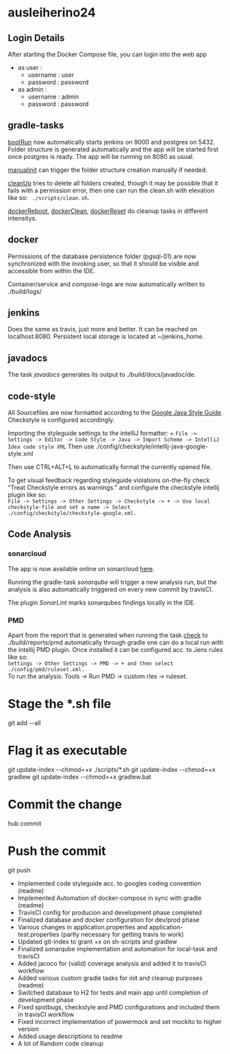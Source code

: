 # ausleiherino24

## Login Details
After starting the Docker Compose file, you can login into the web app
* as user :
	* username : user
	* password : password
* as admin : 
	* username : admin
	* password : password

## gradle-tasks
<u>bootRun</u> now automatically starts jenkins on 9000 and postgres on 5432. Folder structure is generated automatically and the app will be started first once postgres is ready. The app will be running on 8080 as usual.

<u>manualinit</u> can trigger the folder structure creation manually if needed.

<u>cleanUp</u> tries to delete all folders created, though it may be possible that it fails with a permission error, then one can run the clean.sh with elevation like so: ` ./scripts/clean.sh`.

<u>dockerReboot</u>, <u>dockerClean</u>, <u>dockerReset</u> do cleanup tasks in different intensitys.

## docker
Permissions of the database persistence folder (pgsql-01) are now synchronized with the invoking user, so that it should be visible and accessible from within the IDE.

Container/service and compose-logs are now automatically written to ./build/logs/

## jenkins
Does the same as travis, just more and better. It can be reached on localhost:8080. Persistent local storage is located
at ~/jenkins_home.

## javadocs
The task _javadocs_ generates its output to ./build/docs/javadoc/de. 

## code-style
All Sourcefiles are now formatted according to the [Google Java Style Guide](https://google.github.io/styleguide/javaguide.html). Checkstyle is configured accordingly.

Importing the styleguide settings to the intelliJ formatter: +
`File -> Settings -> Editor -> Code Style -> Java -> Import Scheme -> IntelliJ Idea code style XML`
Then use ./config/checkstyle/intellij-java-google-style.xml

Then use CTRL+ALT+L to automatically format the currently opened file.

To get visual feedback regarding styleguide violations on-the-fly check "Treat Checkstyle errors as warnings." and configure the checkstyle intellij plugin like so: <br>
`File -> Settings -> Other Settings -> Checkstyle -> + -> Use local checkstyle-file and set a name -> Select ./config/checkstyle/checkstyle-google.xml.`

## Code Analysis
### sonarcloud
The app is now available online on sonarcloud [here](https://sonarcloud.io/organizations/ausleiherino24/).

Running the gradle-task _sonarqube_ will trigger a new analysis run, but the analysis is also automatically triggered on every new commit by travisCI.

The plugin _SonarLint_ marks sonarqubes findings locally in the IDE.

### PMD
Apart from the report that is generated when running the task <u>check</u> to ./build/reports/pmd automatically through gradle one can do a local run with the intellij PMD plugin. Once installed it can be configured acc. to Jens rules like so: <br>
`Settings -> Other Settings -> PMD -> + and then select ./config/pmd/ruleset.xml.` <br>
To run the analysis: Tools -> Run PMD -> custom rles -> ruleset.

# Stage the *.sh file
git add --all
# Flag it as executable
git update-index --chmod=+x ./scripts/*.sh
git update-index --chmod=+x gradlew
git update-index --chmod=+x gradlew.bat
# Commit the change
hub commit
# Push the commit
git push

- Implemented code styleguide acc. to googles coding convention (readme)
- Implemented Automation of docker-compose in sync with gradle (readme)
- TravisCI config for producion and development phase completed
- Finalized database and docker configuration for dev/prod phase
- Various changes in application.properties and application-test.properties (partly necessary for getting travis to work)
- Updated git-index to grant +x on sh-scripts and gradlew
- Finalized sonarqube implementation and automation for local-task and travisCI
- Added jacoco for (valid) coverage analysis and added it to travisCI workflow
- Added various custom gradle tasks for init and cleanup purposes (readme)
- Switched database to H2 for tests and main app until completion of development phase
- Fixed spotbugs, checkstyle and PMD configurations and included them in travisCI workflow
- Fixed incorrect implementation of powermock and set mockito to higher version
- Added usage descriptions to readme
- A lot of Random code cleanup
